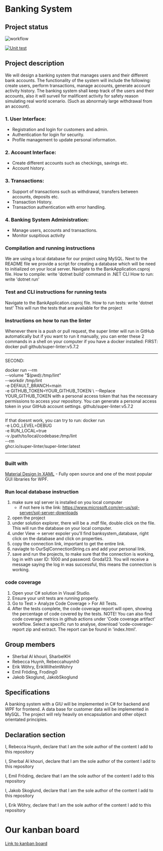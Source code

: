 
# Banking System

## Project status
![workflow](https://github.com/SharbelKH/banking-system/actions/workflows/dotnet.yml/badge.svg)

[![Unit test](https://github.com/SharbelKH/banking-system/actions/workflows/code-coverage.yml/badge.svg)](https://github.com/SharbelKH/banking-system/actions/workflows/code-coverage.yml)

## Project description
We will design a banking system that manages users and their different bank accounts.
The functionality of the system will include the following: create users, perform transactions, manage accounts, generate account activity history.
The banking system shall keep track of the users and their accounts, also it will surveil for malificent activity for safety reason simulating real world scenario. (Such as abnormaly large withdrawal from an account).

### 1. User Interface:
- Registration and login for customers and admin.
- Authentication for login for security.
- Profile management to update personal information.
### 2. Account Interface:
- Create different accounts such as checkings, savings etc.
- Account history.
### 3. Transactions:
- Support of transactions such as withdrawal, transfers between accounts, deposits etc.
- Transaction History.
- Transaction authentication with error handling.
### 4. Banking System Administration:
- Manage users, accounts and transactions.
- Monitor suspitious activity


### Compilation and running instructions
We are using a local database for our project using MySQL.
Next to the README file we provide a script for creating a database which will be need to initialized on your local server.
Navigate to the BankApplication.csproj file. 
How to compile: write 'dotnet build' command in .NET CLI
How to run: write 'dotnet run'

### Test and CLI instructions for running tests
Navigate to the BankApplication.csproj file.
How to run tests: write 'dotnet test'
This will run the tests that are available for the project

### Instructions on how to run the linter
Whenever there is a push or pull request, the super linter will run in GitHub automatically
but if you want to run it manually, you can enter these 2 commands in a shell on your computer if you have a docker installed: 
FIRST:
docker pull github/super-linter:v5.7.2

-----------------------------------------
SECOND:

docker run --rm \
    --volume "$(pwd):/tmp/lint" \
    --workdir /tmp/lint \
    -e DEFAULT_BRANCH=main \
    -e GITHUB_TOKEN=YOUR_GITHUB_TOKEN \           --Replace YOUR_GITHUB_TOKEN with a personal access token that has the necessary permissions to access your repository. You can generate a personal access token in your GitHub account settings.
    github/super-linter:v5.7.2
    
-----------------------------------------
If that doesnt work, you can try to run: 
docker run \
  -e LOG_LEVEL=DEBUG \
  -e RUN_LOCAL=true \
  -v /path/to/local/codebase:/tmp/lint \
  --rm \
  ghcr.io/super-linter/super-linter:latest
  
-----------------------------------------
### Built with
[Material Design In XAML](http://materialdesigninxaml.net/) - Fully open source and one of the most popular GUI libraries for WPF.

### Run local database instruction
1. make sure sql server is installed on you local computer
    - if not here is the link: https://www.microsoft.com/en-us/sql-server/sql-server-downloads 
2. open the project
3. under solution explorer, there will be a .mdf file, double click on the file. This will run the database on your local computer.
4. under View -> server expoler you'll find banksystem_database, right click on the database and click on properties.
5. copy the connection link, important to get the entire link.
6. naviagte to OurSqlConnectionString.cs and add your personal link.
7. save and run the projects, to make sure that the connection is working, log in with user ID: 1000 and password: Groda123. You will receive a message saying the log in was successful, this means the connection is working.

 ### code coverage
 1. Open your C# solution in Visual Studio.
2. Ensure your unit tests are running properly.
3. Go to Test > Analyze Code Coverage > For All Tests.
4. After the tests complete, the code coverage report will open, showing the percentage of code covered by the tests.
   NOTE! You can also find code coverage metrics in github actions under 'Code coverage artifact' workflow. Select a specific run to analyse, download 'code-coverage-report zip and extract. The report can be found in 'index.html'.

## Group members
- Sherbal Al khouri, SharbelKH
- Rebecca Huynh, Rebeccahuynh0
- Erik Wöhry, ErikWilhelmWohry
- Emil Fröding, Froding0
- Jakob Skoglund, JakobSkoglund

## Specifications
A banking system with a GIU will be implemented in C# for backend and WPF for frontend. A data base for customer data will be implemented in MySQL. The project will rely heavily on encapsulation and other object orientated principles. 

## Declaration section
I, Rebecca Huynh, declare that I am the sole author of the content I add to this repository 

I, Sherbal Al khouri, declare that I am the sole author of the content I add to this repository 

I, Emil Fröding, declare that I am the sole author of the content I add to this repository 

I, Jakob Skoglund, declare that I am the sole author of the content I add to this repository

I, Erik Wöhry, declare that I am the sole author of the content I add to this repository 

# Our kanban board
[Link to kanban board](https://github.com/users/SharbelKH/projects/1/views/1)

